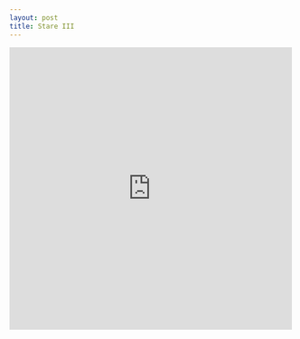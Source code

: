 ```yaml
---
layout: post
title: Stare III
---
```


<iframe src="http://hascanvas.com/stareiii/embed" frameborder="0" scrolling="no" style="width:500px;height:500px;"></iframe>
